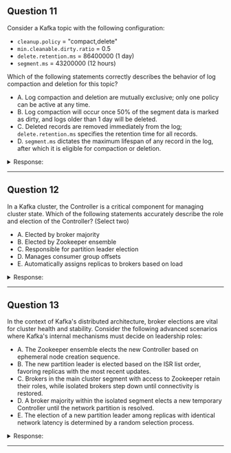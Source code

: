 ## Question 11

Consider a Kafka topic with the following configuration:

* `cleanup.policy` = "compact,delete"
* `min.cleanable.dirty.ratio` = 0.5
* `delete.retention.ms` = 86400000 (1 day)
* `segment.ms` = 43200000 (12 hours)

Which of the following statements correctly describes the behavior of log compaction and deletion for this topic?

* A. Log compaction and deletion are mutually exclusive; only one policy can be active at any time.
* B. Log compaction will occur once 50% of the segment data is marked as dirty, and logs older than 1 day will be deleted.
* C. Deleted records are removed immediately from the log; `delete.retention.ms` specifies the retention time for all records.
* D. `segment.ms` dictates the maximum lifespan of any record in the log, after which it is eligible for compaction or deletion.

<details><summary>Response:</summary> 

**Answer:** B

**Explanation:**
Kafka supports both compaction and deletion on a topic when `cleanup.policy = compact,delete`.

* Compaction triggers when 50% of the segment is "dirty" (`min.cleanable.dirty.ratio = 0.5`).
* `delete.retention.ms` holds tombstones (delete markers) for 1 day before they're purged.
* `segment.ms` simply determines how often Kafka rolls new segments; it doesn’t control record retention.

</details>

---

## Question 12

In a Kafka cluster, the Controller is a critical component for managing cluster state. Which of the following statements accurately describe the role and election of the Controller? (Select two)

* A. Elected by broker majority
* B. Elected by Zookeeper ensemble
* C. Responsible for partition leader election
* D. Manages consumer group offsets
* E. Automatically assigns replicas to brokers based on load

<details><summary>Response:</summary> 

**Answer:** B and C

**Explanation:**

* **B. Elected by Zookeeper ensemble**: Kafka uses Zookeeper to manage cluster metadata, including electing the Controller. Brokers create ephemeral nodes, and Zookeeper selects the Controller from live brokers.

* **C. Responsible for partition leader election**: The Controller manages which broker is the leader for each partition, especially during failures.

* **A** is incorrect because election is handled by Zookeeper, not by a broker majority.

* **D** is incorrect since offset management is handled by Kafka brokers and stored in the `__consumer_offsets` topic.

* **E** is incorrect; replica assignment happens at topic creation or via manual tools, not automatically by the Controller.

Note: Kafka's newer KRaft mode (post-Zookeeper) changes this behavior slightly but Zookeeper is still common in many setups.

</details>

---

## Question 13

In the context of Kafka's distributed architecture, broker elections are vital for cluster health and stability. Consider the following advanced scenarios where Kafka's internal mechanisms must decide on leadership roles:

* A. The Zookeeper ensemble elects the new Controller based on ephemeral node creation sequence.
* B. The new partition leader is elected based on the ISR list order, favoring replicas with the most recent updates.
* C. Brokers in the main cluster segment with access to Zookeeper retain their roles, while isolated brokers step down until connectivity is restored.
* D. A broker majority within the isolated segment elects a new temporary Controller until the network partition is resolved.
* E. The election of a new partition leader among replicas with identical network latency is determined by a random selection process.

<details><summary>Response:</summary> 

**Answer:** A, B, and C

**Explanation:**

* **A**: Correct. Zookeeper uses ephemeral nodes to elect a new Controller. The broker that registers first (based on sequence) becomes the new Controller.

* **B**: Correct. Partition leader election is based on the ISR list. The Controller selects the first available in-sync replica as the new leader.

* **C**: Correct. Only brokers with access to Zookeeper retain leadership roles. Isolated brokers lose leadership until they reconnect.

* **D** is incorrect because Kafka does not perform elections within isolated segments.

* **E** is incorrect because election is deterministic based on ISR, not random or latency-based.

</details>

---
